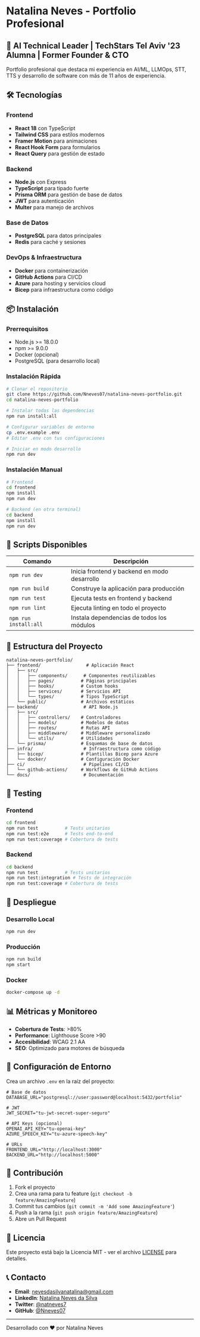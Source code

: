 # Natalina Neves - Portfolio Profesional

## 🚀 AI Technical Leader | TechStars Tel Aviv '23 Alumna | Former Founder & CTO

Portfolio profesional que destaca mi experiencia en AI/ML, LLMOps, STT, TTS y desarrollo de software con más de 11 años de experiencia.

## 🛠️ Tecnologías

### Frontend
- **React 18** con TypeScript
- **Tailwind CSS** para estilos modernos
- **Framer Motion** para animaciones
- **React Hook Form** para formularios
- **React Query** para gestión de estado

### Backend
- **Node.js** con Express
- **TypeScript** para tipado fuerte
- **Prisma ORM** para gestión de base de datos
- **JWT** para autenticación
- **Multer** para manejo de archivos

### Base de Datos
- **PostgreSQL** para datos principales
- **Redis** para caché y sesiones

### DevOps & Infraestructura
- **Docker** para containerización
- **GitHub Actions** para CI/CD
- **Azure** para hosting y servicios cloud
- **Bicep** para infraestructura como código

## 📦 Instalación

### Prerrequisitos
- Node.js >= 18.0.0
- npm >= 9.0.0
- Docker (opcional)
- PostgreSQL (para desarrollo local)

### Instalación Rápida

```bash
# Clonar el repositorio
git clone https://github.com/Nneves07/natalina-neves-portfolio.git
cd natalina-neves-portfolio

# Instalar todas las dependencias
npm run install:all

# Configurar variables de entorno
cp .env.example .env
# Editar .env con tus configuraciones

# Iniciar en modo desarrollo
npm run dev
```

### Instalación Manual

```bash
# Frontend
cd frontend
npm install
npm run dev

# Backend (en otra terminal)
cd backend
npm install
npm run dev
```

## 🚀 Scripts Disponibles

| Comando | Descripción |
|---------|-------------|
| `npm run dev` | Inicia frontend y backend en modo desarrollo |
| `npm run build` | Construye la aplicación para producción |
| `npm run test` | Ejecuta tests en frontend y backend |
| `npm run lint` | Ejecuta linting en todo el proyecto |
| `npm run install:all` | Instala dependencias de todos los módulos |

## 📁 Estructura del Proyecto

```
natalina-neves-portfolio/
├── frontend/                 # Aplicación React
│   ├── src/
│   │   ├── components/      # Componentes reutilizables
│   │   ├── pages/          # Páginas principales
│   │   ├── hooks/          # Custom hooks
│   │   ├── services/       # Servicios API
│   │   └── types/          # Tipos TypeScript
│   └── public/             # Archivos estáticos
├── backend/                 # API Node.js
│   ├── src/
│   │   ├── controllers/    # Controladores
│   │   ├── models/         # Modelos de datos
│   │   ├── routes/         # Rutas API
│   │   ├── middleware/     # Middleware personalizado
│   │   └── utils/          # Utilidades
│   └── prisma/             # Esquemas de base de datos
├── infra/                   # Infraestructura como código
│   ├── bicep/              # Plantillas Bicep para Azure
│   └── docker/             # Configuración Docker
├── ci/                      # Pipelines CI/CD
│   └── github-actions/     # Workflows de GitHub Actions
└── docs/                    # Documentación
```

## 🧪 Testing

### Frontend
```bash
cd frontend
npm run test          # Tests unitarios
npm run test:e2e      # Tests end-to-end
npm run test:coverage # Cobertura de tests
```

### Backend
```bash
cd backend
npm run test          # Tests unitarios
npm run test:integration # Tests de integración
npm run test:coverage # Cobertura de tests
```

## 🚀 Despliegue

### Desarrollo Local
```bash
npm run dev
```

### Producción
```bash
npm run build
npm start
```

### Docker
```bash
docker-compose up -d
```

## 📊 Métricas y Monitoreo

- **Cobertura de Tests**: >80%
- **Performance**: Lighthouse Score >90
- **Accesibilidad**: WCAG 2.1 AA
- **SEO**: Optimizado para motores de búsqueda

## 🔧 Configuración de Entorno

Crea un archivo `.env` en la raíz del proyecto:

```env
# Base de datos
DATABASE_URL="postgresql://user:password@localhost:5432/portfolio"

# JWT
JWT_SECRET="tu-jwt-secret-super-seguro"

# API Keys (opcional)
OPENAI_API_KEY="tu-openai-key"
AZURE_SPEECH_KEY="tu-azure-speech-key"

# URLs
FRONTEND_URL="http://localhost:3000"
BACKEND_URL="http://localhost:5000"
```

## 🤝 Contribución

1. Fork el proyecto
2. Crea una rama para tu feature (`git checkout -b feature/AmazingFeature`)
3. Commit tus cambios (`git commit -m 'Add some AmazingFeature'`)
4. Push a la rama (`git push origin feature/AmazingFeature`)
5. Abre un Pull Request

## 📄 Licencia

Este proyecto está bajo la Licencia MIT - ver el archivo [LICENSE](LICENSE) para detalles.

## 📞 Contacto

- **Email**: nevesdasilvanatalina@gmail.com
- **LinkedIn**: [Natalina Neves da Silva](https://www.linkedin.com/in/natalina-neves-da-silva-da-silva/)
- **Twitter**: [@natneves7](https://x.com/natneves7)
- **GitHub**: [@Nneves07](https://github.com/Nneves07)

---

Desarrollado con ❤️ por Natalina Neves 